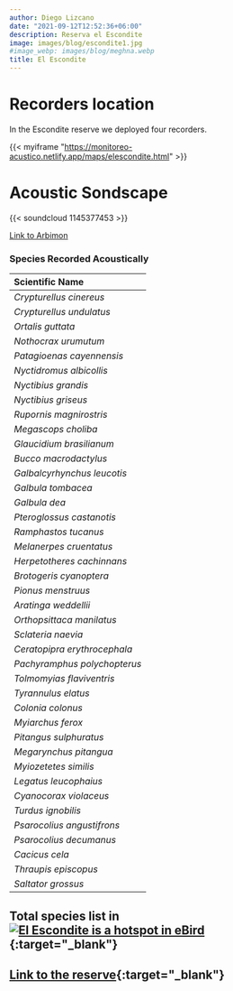 ```yaml
---
author: Diego Lizcano
date: "2021-09-12T12:52:36+06:00"
description: Reserva el Escondite
image: images/blog/escondite1.jpg
#image_webp: images/blog/meghna.webp
title: El Escondite
---
```


# Recorders location

In the Escondite reserve we deployed four recorders.

{{< myiframe "https://monitoreo-acustico.netlify.app/maps/elescondite.html" >}}


# Acoustic Sondscape

{{< soundcloud 1145377453 >}}

[Link to Arbimon](https://arbimon.rfcx.org/project/destinos-awake/visualizer/rec/45959386)

### Species Recorded Acoustically

|__Scientific Name__| 
| :---        | 
|_Crypturellus cinereus_|
|_Crypturellus undulatus_|
|_Ortalis guttata_|
|_Nothocrax urumutum_|
|_Patagioenas cayennensis_|
|_Nyctidromus albicollis_|
|_Nyctibius grandis_|
|_Nyctibius griseus_|
|_Rupornis magnirostris_|
|_Megascops choliba_|
|_Glaucidium brasilianum_|
|_Bucco macrodactylus_|
|_Galbalcyrhynchus leucotis_|
|_Galbula tombacea_|
|_Galbula dea_|
|_Pteroglossus castanotis_|
|_Ramphastos tucanus_|
|_Melanerpes cruentatus_|
|_Herpetotheres cachinnans_|
|_Brotogeris cyanoptera_|
|_Pionus menstruus_|
|_Aratinga weddellii_|
|_Orthopsittaca manilatus_|
|_Sclateria naevia_|
|_Ceratopipra erythrocephala_|
|_Pachyramphus polychopterus_|
|_Tolmomyias flaviventris_|
|_Tyrannulus elatus_|
|_Colonia colonus_|
|_Myiarchus ferox_|
|_Pitangus sulphuratus_|
|_Megarynchus pitangua_|
|_Myiozetetes similis_|
|_Legatus leucophaius_|
|_Cyanocorax violaceus_|
|_Turdus ignobilis_|
|_Psarocolius angustifrons_|
|_Psarocolius decumanus_|
|_Cacicus cela_|
|_Thraupis episcopus_|
|_Saltator grossus_|


## Total species list in[![El Escondite is a hotspot in eBird](/images/blog/Logo_ebird.png "El Escondite eBird hotspot")](https://ebird.org/hotspot/L6464472){:target="_blank"}

## [Link to the reserve](https://www.elescondite.org){:target="_blank"}




